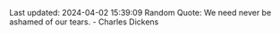 Last updated: 2024-04-02 15:39:09
Random Quote: We need never be ashamed of our tears. - Charles Dickens